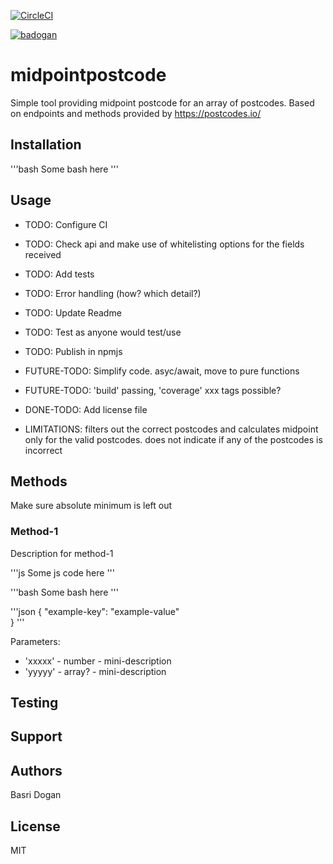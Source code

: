 [![CircleCI](https://circleci.com/gh/circleci/circleci-docs.svg?style=svg)](https://circleci.com/gh/circleci/circleci-docs)

[![badogan](https://circleci.com/gh/badogan/midpoint-postcode.svg?style=shield)](https://app.circleci.com/pipelines/github/badogan/midpoint-postcode)

# midpointpostcode
Simple tool providing midpoint postcode for an array of postcodes.
Based on endpoints and methods provided by https://postcodes.io/ 

## Installation

'''bash
Some bash here
'''

## Usage
- TODO: Configure CI
- TODO: Check api and make use of whitelisting options for the fields received
- TODO: Add tests
- TODO: Error handling (how? which detail?)
- TODO: Update Readme
- TODO: Test as anyone would test/use
- TODO: Publish in npmjs
- FUTURE-TODO: Simplify code. asyc/await, move to pure functions
- FUTURE-TODO: 'build' passing, 'coverage' xxx tags possible?
- DONE-TODO: Add license file

- LIMITATIONS: filters out the correct postcodes and calculates midpoint only for the valid postcodes. does not indicate if any of the postcodes is incorrect

## Methods
Make sure absolute minimum is left out

### Method-1
Description for method-1

'''js
Some js code here
'''

'''bash
Some bash here
'''

'''json
    {
        "example-key": "example-value"        
    }
'''

Parameters:
- 'xxxxx' - number - mini-description
- 'yyyyy' - array? - mini-description

## Testing

## Support

## Authors
Basri Dogan

## License
MIT
